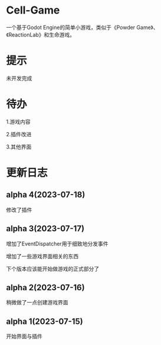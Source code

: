# Cell-Game

一个基于Godot Engine的简单小游戏，类似于《Powder Game》、《ReactionLab》和生命游戏。

# 提示

未开发完成

# 待办

1.游戏内容

2.插件改进

3.其他界面

# 更新日志

## alpha 4(2023-07-18)

修改了插件

## alpha 3(2023-07-17)

增加了EventDispatcher用于细致地分发事件

增加了一些游戏界面相关的东西

下个版本应该能开始做游戏的正式部分了

## alpha 2(2023-07-16)

稍微做了一点创建游戏界面

## alpha 1(2023-07-15)

开始界面与插件
